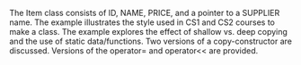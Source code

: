 The Item class consists of ID, NAME, PRICE, and a pointer to a SUPPLIER name.
The example illustrates the style used in CS1 and CS2 courses to make a class.
The example explores the effect of shallow vs. deep copying and the use of static data/functions.
Two versions of a copy-constructor are discussed.
Versions of the operator= and operator<< are provided.
